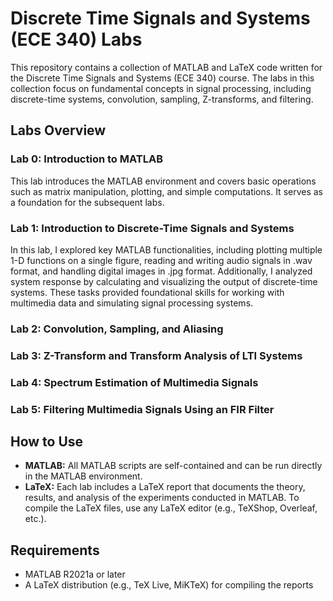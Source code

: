# Discrete Time Signals and Systems (ECE 340) Labs

This repository contains a collection of MATLAB and LaTeX code written for the Discrete Time Signals and Systems (ECE 340) course. The labs in this collection focus on fundamental concepts in signal processing, including discrete-time systems, convolution, sampling, Z-transforms, and filtering.
## Labs Overview
### Lab 0: Introduction to MATLAB

This lab introduces the MATLAB environment and covers basic operations such as matrix manipulation, plotting, and simple computations. It serves as a foundation for the subsequent labs.

### Lab 1: Introduction to Discrete-Time Signals and Systems

In this lab, I explored key MATLAB functionalities, including plotting multiple 1-D functions on a single figure, reading and writing audio signals in .wav format, and handling digital images in .jpg format. Additionally, I analyzed system response by calculating and visualizing the output of discrete-time systems. These tasks provided foundational skills for working with multimedia data and simulating signal processing systems.
### Lab 2: Convolution, Sampling, and Aliasing

### Lab 3: Z-Transform and Transform Analysis of LTI Systems

### Lab 4: Spectrum Estimation of Multimedia Signals

### Lab 5: Filtering Multimedia Signals Using an FIR Filter

## How to Use

- **MATLAB:** All MATLAB scripts are self-contained and can be run directly in the MATLAB environment.
- **LaTeX:** Each lab includes a LaTeX report that documents the theory, results, and analysis of the experiments conducted in MATLAB. To compile the LaTeX files, use any LaTeX editor (e.g., TeXShop, Overleaf, etc.).

## Requirements
- MATLAB R2021a or later
- A LaTeX distribution (e.g., TeX Live, MiKTeX) for compiling the reports

